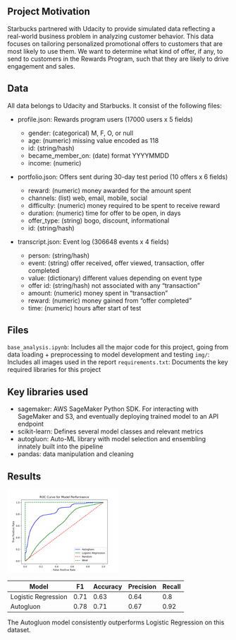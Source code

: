 ## Project Motivation

Starbucks partnered with Udacity to provide simulated data reflecting a real-world business problem in analyzing customer behavior. This data focuses on tailoring personalized promotional offers to customers that are most likely to use them. We want to determine what kind of offer, if any, to send to customers in the Rewards Program, such that they are likely to drive engagement and sales.

## Data

All data belongs to Udacity and Starbucks. It consist of the following files:

- profile.json: Rewards program users (17000 users x 5 fields)

  - gender: (categorical) M, F, O, or null
  - age: (numeric) missing value encoded as 118
  - id: (string/hash)
  - became_member_on: (date) format YYYYMMDD
  - income: (numeric)

- portfolio.json: Offers sent during 30-day test period (10 offers x 6 fields)

  - reward: (numeric) money awarded for the amount spent
  - channels: (list) web, email, mobile, social
  - difficulty: (numeric) money required to be spent to receive reward
  - duration: (numeric) time for offer to be open, in days
  - offer_type: (string) bogo, discount, informational
  - id: (string/hash)

- transcript.json: Event log (306648 events x 4 fields)

  - person: (string/hash)
  - event: (string) offer received, offer viewed, transaction, offer completed
  - value: (dictionary) different values depending on event type
  - offer id: (string/hash) not associated with any “transaction”
  - amount: (numeric) money spent in “transaction”
  - reward: (numeric) money gained from “offer completed”
  - time: (numeric) hours after start of test


## Files

`base_analysis.ipynb`: Includes all the major code for this project, going from data loading + preprocessing to model development and testing
`img/`: Includes all images used in the report
`requirements.txt`: Documents the key required libraries for this project

## Key libraries used

- sagemaker: AWS SageMaker Python SDK. For interacting with SageMaker and S3, and eventually deploying trained model to an API endpoint
- scikit-learn: Defines several model classes and relevant metrics
- autogluon: Auto-ML library with model selection and ensembling innately built into the pipeline
- pandas: data manipulation and cleaning

## Results

<img src="img/roc.png"  width="50%" height="50%"> 

| Model | F1 | Accuracy | Precision | Recall |  
| ----------- | ----------- | ----------- | ----------- | ----------- |  
| Logistic Regression | 0.71 | 0.63 | 0.64 | 0.8 |
| Autogluon   | 0.78 | 0.71 | 0.67 | 0.92 |

The Autogluon model consistently outperforms Logistic Regression on this dataset.